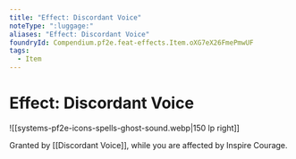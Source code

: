 ```yaml
---
title: "Effect: Discordant Voice"
noteType: ":luggage:"
aliases: "Effect: Discordant Voice"
foundryId: Compendium.pf2e.feat-effects.Item.oXG7eX26FmePmwUF
tags:
  - Item
---
```


# Effect: Discordant Voice
![[systems-pf2e-icons-spells-ghost-sound.webp|150 lp right]]

Granted by [[Discordant Voice]], while you are affected by Inspire Courage.
